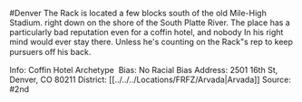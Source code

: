 #Denver 
The Rack is located a few blocks south of the old Mile-High Stadium. right down on the shore of the South Platte River. The place has a particularly bad reputation even for a coffin hotel, and nobody In his right mind would ever stay there. Unless he's counting on the Rack"s rep to keep pursuers oﬀ his back.

Info: Coffin Hotel Archetype 
Bias: No Racial Bias
Address: 2501 16th St, Denver, CO 80211
District: [[../../../Locations/FRFZ/Arvada|Arvada]]
Source: #2nd